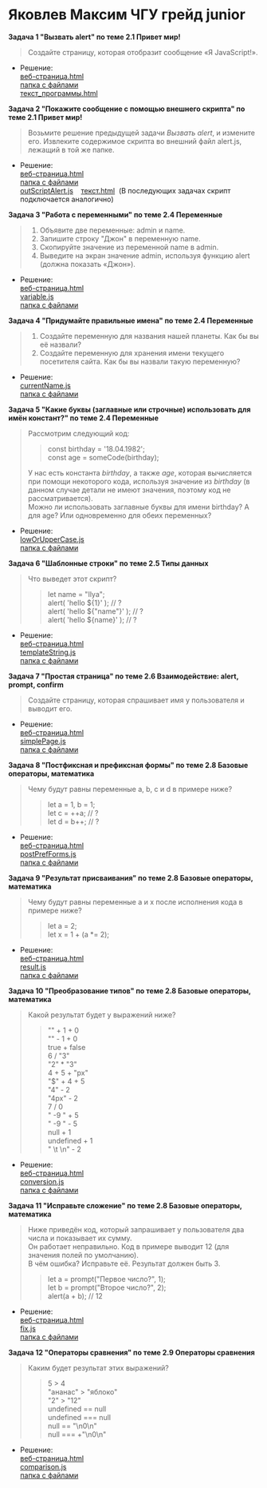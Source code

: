 # Яковлев Максим ЧГУ грейд junior

**Задача 1 "Вызвать alert" по теме 2.1 Привет мир!**
<br>
 >Создайте страницу, которая отобразит сообщение «Я JavaScript!».<br>
* Решение: 
<br>[веб-страница.html](https://mayskiychai.github.io/junior/task1/call_alert.html)
<br>[папка с файлами](https://github.com/mayskiychai/junior/tree/main/task1)
<br>[текст_программы.html](https://github.com/mayskiychai/junior/blob/main/task1/call_alert.html)

**Задача 2 "Покажите сообщение с помощью внешнего скрипта" по теме 2.1 Привет мир!**
<br>
>Возьмите решение предыдущей задачи *Вызвать alert*, и измените его. Извлеките содержимое скрипта во внешний файл alert.js, лежащий в той же папке.<br>
* Решение: 
<br>[веб-страница.html](https://mayskiychai.github.io/junior/task2/index.html)
<br>[папка с файлами](https://github.com/mayskiychai/junior/tree/main/task2)
<br>[outScriptAlert.js](https://github.com/mayskiychai/junior/blob/main/task2/outScriptAlert.js) &nbsp;&nbsp; [текст.html](https://github.com/mayskiychai/junior/blob/main/task2/index.html) &nbsp;(В последующих задачах скрипт подключается аналогично)

**Задача 3 "Работа с переменными" по теме 2.4 Переменные**
<br>
>1. Объявите две переменные: admin и name.
>2. Запишите строку "Джон" в переменную name.
>3. Скопируйте значение из переменной name в admin.
>4. Выведите на экран значение admin, используя функцию alert (должна показать «Джон»).<br>
* Решение: 
<br>[веб-страница.html](https://mayskiychai.github.io/junior/task3/index.html)
<br>[variable.js](https://github.com/mayskiychai/junior/blob/main/task3/variable.js)
<br>[папка с файлами](https://github.com/mayskiychai/junior/tree/main/task3)

**Задача 4 "Придумайте правильные имена" по теме 2.4 Переменные**
<br>
>1. Создайте переменную для названия нашей планеты. Как бы вы её назвали?
>2. Создайте переменную для хранения имени текущего посетителя сайта. Как бы вы назвали такую переменную?<br>
* Решение: 
<br>[currentName.js](https://github.com/mayskiychai/junior/blob/main/task4/correctName.js)
<br>[папка с файлами](https://github.com/mayskiychai/junior/tree/main/task4)

**Задача 5 "Какие буквы (заглавные или строчные) использовать для имён констант?" по теме 2.4 Переменные**
<br>
>Рассмотрим следующий код:
> >const birthday = '18.04.1982';<br>
> >const age = someCode(birthday);
>
>У нас есть константа *birthday*, а также *age*, которая вычисляется при помощи некоторого кода, используя значение из *birthday* (в данном случае детали не имеют значения, поэтому код не рассматривается). <br>
>Можно ли использовать заглавные буквы для имени birthday? А для age? Или одновременно для обеих переменных?<br>
* Решение: 
<br>[lowOrUpperCase.js](https://github.com/mayskiychai/junior/blob/main/task5/lowOrUpperCase.js)
<br>[папка с файлами](https://github.com/mayskiychai/junior/tree/main/task5) 

**Задача 6 "Шаблонные строки" по теме 2.5 Типы данных**
<br>
>Что выведет этот скрипт?
>>let name = "Ilya";<br>
>>alert( 'hello ${1}' ); // ?<br>
>>alert( 'hello ${"name"}' ); // ?<br>
>>alert( 'hello ${name}' ); // ?<br>
* Решение: 
<br>[веб-страница.html](https://mayskiychai.github.io/junior/task6/index.html)
<br>[templateString.js](https://github.com/mayskiychai/junior/blob/main/task6/templateString.js)
<br>[папка с файлами](https://github.com/mayskiychai/junior/tree/main/task6)

**Задача 7 "Простая страница" по теме 2.6 Взаимодействие: alert, prompt, confirm**
<br>
>Создайте страницу, которая спрашивает имя у пользователя и выводит его.<br>
* Решение: 
<br>[веб-страница.html](https://mayskiychai.github.io/junior/task7/index.html)
<br>[simplePage.js](https://github.com/mayskiychai/junior/blob/main/task7/simplePage.js)
<br>[папка с файлами](https://github.com/mayskiychai/junior/tree/main/task7)

**Задача 8 "Постфиксная и префиксная формы" по теме 2.8 Базовые операторы, математика**
<br>
>Чему будут равны переменные a, b, c и d в примере ниже?<br>
>>let a = 1, b = 1;<br>
>>let c = ++a; // ?<br>
>>let d = b++; // ?<br>
* Решение: 
<br>[веб-страница.html](https://mayskiychai.github.io/junior/task8/index.html)
<br>[postPrefForms.js](https://github.com/mayskiychai/junior/blob/main/task8/postPrefForms.js)
<br>[папка с файлами](https://github.com/mayskiychai/junior/tree/main/task8)

**Задача 9 "Результат присваивания" по теме 2.8 Базовые операторы, математика**
<br>
>Чему будут равны переменные a и x после исполнения кода в примере ниже?<br>
>>let a = 2;<br>
>>let x = 1 + (a *= 2);<br>
* Решение: 
<br>[веб-страница.html](https://mayskiychai.github.io/junior/task9/index.html)
<br>[result.js](https://github.com/mayskiychai/junior/blob/main/task9/result.js)
<br>[папка с файлами](https://github.com/mayskiychai/junior/tree/main/task9)

**Задача 10 "Преобразование типов" по теме 2.8 Базовые операторы, математика**
<br>
>Какой результат будет у выражений ниже?<br>
>>"" + 1 + 0<br>
>>"" - 1 + 0<br>
>>true + false<br>
>>6 / "3"<br>
>>"2" * "3"<br>
>>4 + 5 + "px"<br>
>>"$" + 4 + 5<br>
>>"4" - 2<br>
>>"4px" - 2<br>
>>7 / 0<br>
>>"  -9  " + 5<br>
>>"  -9  " - 5<br>
>>null + 1<br>
>>undefined + 1<br>
>>" \t \n" - 2<br>
* Решение: 
<br>[веб-страница.html](https://mayskiychai.github.io/junior/task10/index.html)
<br>[conversion.js](https://github.com/mayskiychai/junior/blob/main/task10/conversion.js)
<br>[папка с файлами](https://github.com/mayskiychai/junior/tree/main/task10)

**Задача 11 "Исправьте сложение" по теме 2.8 Базовые операторы, математика**
<br>
>Ниже приведён код, который запрашивает у пользователя два числа и показывает их сумму.<br>
>Он работает неправильно. Код в примере выводит 12 (для значения полей по умолчанию).<br>
>В чём ошибка? Исправьте её. Результат должен быть 3.<br>
>>let a = prompt("Первое число?", 1);<br>
>>let b = prompt("Второе число?", 2);<br>
>>alert(a + b); // 12<br>
* Решение: 
<br>[веб-страница.html](https://mayskiychai.github.io/junior/task11/index.html)
<br>[fix.js](https://github.com/mayskiychai/junior/blob/main/task11/fix.js)
<br>[папка с файлами](https://github.com/mayskiychai/junior/tree/main/task11)

**Задача 12 "Операторы сравнения" по теме 2.9 Операторы сравнения**
<br>
>Каким будет результат этих выражений?<br>
>>5 > 4<br>
>>"ананас" > "яблоко"<br>
>>"2" > "12"<br>
>>undefined == null<br>
>>undefined === null<br>
>>null == "\n0\n"<br>
>>null === +"\n0\n"<br>
* Решение: 
<br>[веб-страница.html](https://mayskiychai.github.io/junior/task12/index.html)
<br>[comparison.js](https://github.com/mayskiychai/junior/blob/main/task12/comparison.js)
<br>[папка с файлами](https://github.com/mayskiychai/junior/tree/main/task12)





